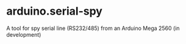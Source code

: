 # arduino.serial-spy
A tool for spy serial line (RS232/485) from an Arduino Mega 2560 (in development)
